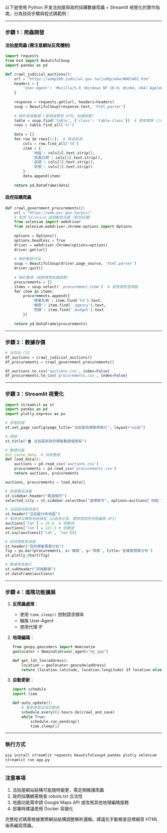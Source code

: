以下是使用 Python 开发法拍屋與政府採購數據爬蟲 + Streamlit 視覺化的實作指南，分為技術步驟與程式碼範例：

---

### **步驟 1：爬蟲開發**
#### 法拍屋爬蟲 (需注意網站反爬機制)
```python
import requests
from bs4 import BeautifulSoup
import pandas as pd

def crawl_judicial_auctions():
    url = "https://aomp109.judicial.gov.tw/judbp/wkw/WHD1A02.htm"
    headers = {
        'User-Agent': 'Mozilla/5.0 (Windows NT 10.0; Win64; x64) AppleWebKit/537.36 (KHTML, like Gecko) Chrome/91.0.4472.124 Safari/537.36'
    }
    
    response = requests.get(url, headers=headers)
    soup = BeautifulSoup(response.text, 'html.parser')
    
    # 解析表格數據 (需根據實際 HTML 結構調整)
    table = soup.find('table', {'class': 'table-class'})  # 替換實際 class
    rows = table.find_all('tr')
    
    data = []
    for row in rows[1:]:  # 跳過表頭
        cols = row.find_all('td')
        item = {
            '地點': cols[0].text.strip(),
            '拍賣日期': cols[1].text.strip(),
            '底價': cols[2].text.strip(),
            '狀態': cols[3].text.strip()
        }
        data.append(item)
    
    return pd.DataFrame(data)
```

#### 政府採購爬蟲
```python
def crawl_government_procurements():
    url = "https://web.pcc.gov.tw/pis/"
    # 使用 Selenium 處理動態加載（範例結構）
    from selenium import webdriver
    from selenium.webdriver.chrome.options import Options
    
    options = Options()
    options.headless = True
    driver = webdriver.Chrome(options=options)
    driver.get(url)
    
    # 解析動態內容
    soup = BeautifulSoup(driver.page_source, 'html.parser')
    driver.quit()
    
    # 解析數據（根據實際結構調整）
    procurements = []
    items = soup.select('.procurement-item')  # 替換實際選擇器
    for item in items:
        procurements.append({
            '標案名稱': item.find('h3').text,
            '機關': item.find('.agency').text,
            '預算': item.find('.budget').text
        })
    
    return pd.DataFrame(procurements)
```

---

### **步驟 2：數據存儲**
```python
# 保存到 CSV
df_auctions = crawl_judicial_auctions()
df_procurements = crawl_government_procurements()

df_auctions.to_csv('auctions.csv', index=False)
df_procurements.to_csv('procurements.csv', index=False)
```

---

### **步驟 3：Streamlit 視覺化**
```python
import streamlit as st
import pandas as pd
import plotly.express as px

# 頁面設置
st.set_page_config(page_title="法拍屋與標案視覺化", layout="wide")

# 標題
st.title("🏠 法拍屋與政府標案數據儀表板")

# 數據加載
@st.cache_data  # 快取數據
def load_data():
    auctions = pd.read_csv('auctions.csv')
    procurements = pd.read_csv('procurements.csv')
    return auctions, procurements

auctions, procurements = load_data()

# 側邊欄過濾器
st.sidebar.header("篩選條件")
selected_city = st.sidebar.selectbox("選擇縣市", options=auctions['地點'].unique())

# 法拍屋地圖視覺化
st.header("法拍屋分佈地圖")
# 需將地址轉換為經緯度（此處為示意，實際需調用地理編碼 API）
auctions['lat'] = 25.0  # 假數據
auctions['lon'] = 121.5 # 假數據
st.map(auctions[['lat', 'lon']])

# 政府標案長條圖
st.header("政府標案預算分析")
fig = px.bar(procurements, x='機關', y='預算', title='各機關預算分布')
st.plotly_chart(fig)

# 數據表格展示
st.subheader("詳細數據")
st.dataframe(auctions)
```

---

### **步驟 4：進階功能擴展**
1. **反爬蟲處理**：
   - 使用 `time.sleep()` 控制請求頻率
   - 輪換 User-Agent
   - 使用代理 IP

2. **地理編碼**：
   ```python
   from geopy.geocoders import Nominatim
   geolocator = Nominatim(user_agent="my_app")
   
   def get_lat_lon(address):
       location = geolocator.geocode(address)
       return (location.latitude, location.longitude) if location else (None, None)
   ```

3. **自動更新**：
   ```python
   import schedule
   import time

   def auto_update():
       # 重新爬取並保存數據
       schedule.every(6).hours.do(crawl_and_save)
       while True:
           schedule.run_pending()
           time.sleep(1)
   ```

---

### **執行方式**
```bash
pip install streamlit requests beautifulsoup4 pandas plotly selenium
streamlit run app.py
```

---

### **注意事項**
1. 法拍屋網站結構可能隨時變更，需定期維護爬蟲
2. 政府採購網需檢查 robots.txt 合法性
3. 地圖功能需申請 Google Maps API 或改用其他地理編碼服務
4. 部署時建議使用 Docker 容器化

完整程式碼需根據實際網站結構調整解析邏輯，建議先手動檢查目標網頁 HTML 後再編寫爬蟲。